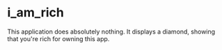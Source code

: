 # i_am_rich

This application does absolutely nothing. It displays a diamond, showing that you're rich for owning this app.
